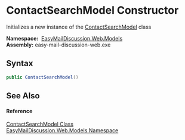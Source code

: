 ContactSearchModel Constructor
==============================
Initializes a new instance of the [ContactSearchModel][1] class

  **Namespace:**  [EasyMailDiscussion.Web.Models][2]  
  **Assembly:** easy-mail-discussion-web.exe

Syntax
------

```csharp
public ContactSearchModel()
```


See Also
--------

#### Reference
[ContactSearchModel Class][1]  
[EasyMailDiscussion.Web.Models Namespace][2]  

[1]: README.md
[2]: ../README.md